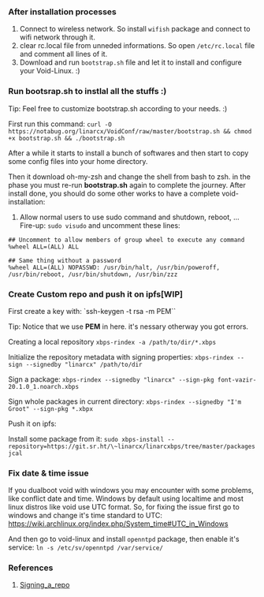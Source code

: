 ### After installation processes
1. Connect to wireless network. So install `wifish` package and connect to wifi network through it.
2. clear rc.local file from unneded informations. So open `/etc/rc.local` file and comment all lines of it.
3. Download and run `bootstrap.sh` file and let it to install and configure your Void-Linux. :)

### Run bootsrap.sh to instlal all the stuffs :)
Tip: Feel free to customize bootstrap.sh according to your needs. :)

First run this command:
`curl -O https://notabug.org/linarcx/VoidConf/raw/master/bootstrap.sh && chmod +x bootstrap.sh && ./bootstrap.sh`

After a while it starts to  install a bunch of softwares and then start to copy some config files into your home directory.

Then it download oh-my-zsh and change the shell from bash to zsh. in the phase you must re-run __bootstrap.sh__ again to complete the journey.
After install done, you should do some other works to have a complete void-installation:

1. Allow normal users to use sudo command and shutdown, reboot, ...
Fire-up: `sudo visudo` and uncomment these lines:
```
## Uncomment to allow members of group wheel to execute any command
%wheel ALL=(ALL) ALL

## Same thing without a password
%wheel ALL=(ALL) NOPASSWD: /usr/bin/halt, /usr/bin/poweroff, /usr/bin/reboot, /usr/bin/shutdown, /usr/bin/zzz
```

### Create Custom repo and push it on ipfs[WIP]
First create a key with:
`ssh-keygen -t rsa -m PEM``

Tip: Notice that we use __PEM__ in here. it's nessary otherway you got errors.

Creating a local repository
`xbps-rindex -a /path/to/dir/*.xbps`

Initialize the repository metadata with signing properties:
`xbps-rindex --sign --signedby "linarcx" /path/to/dir`

Sign a package:
`xbps-rindex --signedby "linarcx" --sign-pkg font-vazir-20.1.0_1.noarch.xbps`

Sign whole packages in current directory:
`xbps-rindex --signedby "I'm Groot" --sign-pkg *.xbpx`

Push it on ipfs:

Install some package from it:
`sudo xbps-install --repository=https://git.sr.ht/\~linarcx/linarcxbps/tree/master/packages jcal`

### Fix date & time issue
If you dualboot void with windows you may encounter with some problems, like conflict date and time. Windows by default using localtime and most linux distros like void use UTC format.
So, for fixing the issue first go to windows and change it's time standard to UTC:
https://wiki.archlinux.org/index.php/System_time#UTC_in_Windows

And then go to void-linux and install `openntpd` package, then enable it's service:
`ln -s /etc/sv/openntpd /var/service/`

### References
1. [Signing_a_repo](https://wiki.voidlinux.org/XBPS#Signing_a_repository)
